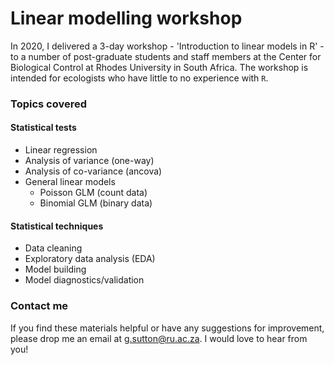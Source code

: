 # Linear modelling workshop

In 2020, I delivered a 3-day workshop - 'Introduction to linear models in R' - to a number of post-graduate students and staff members at the Center for Biological Control at Rhodes University in South Africa. The workshop is intended for ecologists who have little to no experience with `R`.

### Topics covered 

#### Statistical tests 

- Linear regression
- Analysis of variance (one-way)
- Analysis of co-variance (ancova)
- General linear models
  - Poisson GLM (count data)
  - Binomial GLM (binary data)

#### Statistical techniques

- Data cleaning 
- Exploratory data analysis (EDA)
- Model building
- Model diagnostics/validation

### Contact me 

If you find these materials helpful or have any suggestions for improvement, please drop me an email at g.sutton@ru.ac.za. I would love to hear from you! 
